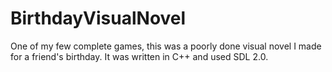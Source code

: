 # BirthdayVisualNovel
One of my few complete games, this was a poorly done visual novel I made for a friend's birthday. It was written in C++ and used SDL 2.0.
